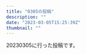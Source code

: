 ```yaml
---
title: "0305の投稿"
description: ""
date: "2023-03-05T15:25:39Z"
thumbnail: ""
---
```

20230305に行った投稿です。
<!--more-->
